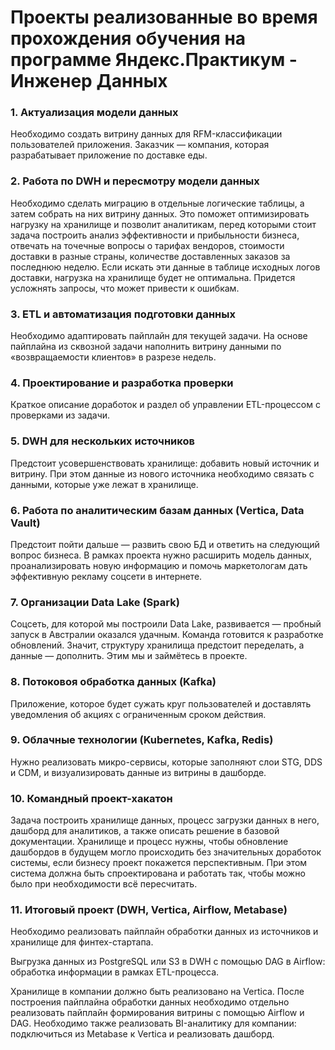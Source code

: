 # Проекты реализованные во время прохождения обучения на программе Яндекс.Практикум - Инженер Данных

### 1. Актуализация модели данных
Необходимо создать витрину данных для RFM-классификации пользователей приложения. Заказчик — компания, которая разрабатывает приложение по доставке еды.

### 2. Работа по DWH и пересмотру модели данных
Необходимо сделать миграцию в отдельные логические таблицы, а затем собрать на них витрину данных. Это поможет оптимизировать нагрузку на хранилище и позволит аналитикам, перед которыми стоит задача построить анализ эффективности и прибыльности бизнеса, отвечать на точечные вопросы о тарифах вендоров, стоимости доставки в разные страны, количестве доставленных заказов за последнюю неделю. Если искать эти данные в таблице исходных логов доставки, нагрузка на хранилище будет не оптимальна. Придется усложнять запросы, что может привести к ошибкам.

### 3. ETL и автоматизация подготовки данных
Необходимо адаптировать пайплайн для текущей задачи.
На основе пайплайна из сквозной задачи наполнить витрину данными по «возвращаемости клиентов» в разрезе недель.

### 4. Проектирование и разработка проверки
Краткое описание доработок и раздел об управлении ETL-процессом с проверками из задачи.

### 5. DWH для нескольких источников
Предстоит усовершенствовать хранилище: добавить новый источник и витрину. При этом данные из нового источника необходимо связать с данными, которые уже лежат в хранилище.

### 6. Работа по аналитическим базам данных (Vertica, Data Vault)
Предстоит пойти дальше — развить свою БД и ответить на следующий вопрос бизнеса. В рамках проекта нужно расширить модель данных, проанализировать новую информацию и помочь маркетологам дать эффективную рекламу соцсети в интернете.

### 7. Организации Data Lake (Spark)
Соцсеть, для которой мы построили Data Lake, развивается — пробный запуск в Австралии оказался удачным. Команда готовится к разработке обновлений. Значит, структуру хранилища предстоит переделать, а данные — дополнить. Этим мы и займётесь в проекте.

### 8. Потоковоя обработка данных (Kafka)
Приложение, которое будет сужать круг пользователей и доставлять уведомления об акциях с ограниченным сроком действия. 

### 9. Облачные технологии (Kubernetes, Kafka, Redis)
Нужно реализовать микро-сервисы, которые заполняют слои STG, DDS и CDM, и визуализировать данные из витрины в дашборде.

### 10. Командный проект-хакатон
Задача построить хранилище данных, процесс загрузки данных в него, дашборд для аналитиков, а также описать решение в базовой документации. Хранилище и процесс нужны, чтобы обновление дашбордов в будущем могло происходить без значительных доработок системы, если бизнесу проект покажется перспективным. При этом система должна быть спроектирована и работать так, чтобы можно было при необходимости всё пересчитать.

### 11. Итоговый проект (DWH, Vertica, Airflow, Metabase)
Необходимо реализовать пайплайн обработки данных из источников и хранилище для финтех-стартапа. 

Выгрузка данных из PostgreSQL или S3 в DWH с помощью DAG в Airflow: обработка информации в рамках ETL-процесса.

Хранилище в компании должно быть реализовано на Vertica. После построения пайплайна обработки данных необходимо отдельно реализовать пайплайн формирования витрины с помощью Airflow и DAG. Необходимо также реализовать BI-аналитику для компании: подключиться из Metabase к Vertica и реализовать дашборд.

